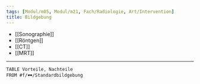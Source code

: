 ```yaml
---
tags: [Modul/m05, Modul/m21, Fach/Radiologie, Art/Intervention]
title: Bildgebung
---
```

- [[Sonographie]]
- [[Röntgen]]
- [[CT]]
- [[MRT]]
---
```dataview
TABLE Vorteile, Nachteile
FROM #f/🕶️/Standardbildgebung 
```